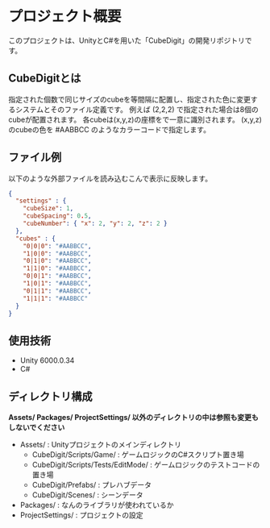 # プロジェクト概要
このプロジェクトは、UnityとC#を用いた「CubeDigit」の開発リポジトリです。

## CubeDigitとは
指定された個数で同じサイズのcubeを等間隔に配置し、指定された色に変更するシステムとそのファイル定義です。
例えば (2,2,2) で指定された場合は8個のcubeが配置されます。
各cubeは(x,y,z)の座標をで一意に識別されます。
(x,y,z)のcubeの色を #AABBCC のようなカラーコードで指定します。

## ファイル例
以下のような外部ファイルを読み込むこんで表示に反映します。
```json
{
  "settings" : {
    "cubeSize": 1,
    "cubeSpacing": 0.5,
    "cubeNumber": { "x": 2, "y": 2, "z": 2 }
  },
  "cubes" : {
    "0|0|0": "#AABBCC",
    "1|0|0": "#AABBCC",
    "0|1|0": "#AABBCC",
    "1|1|0": "#AABBCC",
    "0|0|1": "#AABBCC",
    "1|0|1": "#AABBCC",
    "0|1|1": "#AABBCC",
    "1|1|1": "#AABBCC"
  }
}
```

## 使用技術
- Unity 6000.0.34
- C#

## ディレクトリ構成
**Assets/ Packages/ ProjectSettings/ 以外のディレクトリの中は参照も変更もしないでください**
- Assets/ : Unityプロジェクトのメインディレクトリ
  - CubeDigit/Scripts/Game/ : ゲームロジックのC#スクリプト置き場
  - CubeDigit/Scripts/Tests/EditMode/ : ゲームロジックのテストコードの置き場
  - CubeDigit/Prefabs/ : プレハブデータ
  - CubeDigit/Scenes/ : シーンデータ
- Packages/ : なんのライブラリが使われているか
- ProjectSettings/ : プロジェクトの設定
